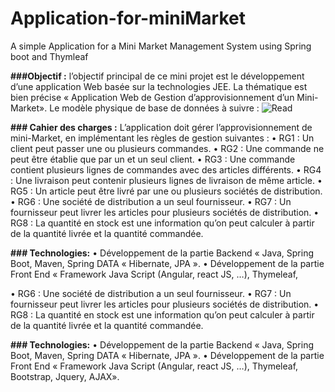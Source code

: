 # Application-for-miniMarket
A simple Application for a Mini Market Management System using Spring boot and Thymleaf

**###Objectif :** l’objectif principal de ce mini projet est le développement d’une application Web basée sur la 
technologies JEE. 
La thématique est bien précise « Application Web de Gestion d’approvisionnement d’un Mini-Market». 
Le modèle physique de base de données à suivre :
![Read](https://user-images.githubusercontent.com/101791324/200595189-b2aea8b2-59d9-42ea-94c3-d171706281bc.PNG)



**### Cahier des charges :** 
L’application doit gérer l’approvisionnement de mini-Market, en implémentant les règles de gestion suivantes : 
• RG1 : Un client peut passer une ou plusieurs commandes. 
• RG2 : Une commande ne peut être établie que par un et un seul client. 
• RG3 : Une commande contient plusieurs lignes de commandes avec des articles différents. 
• RG4 : Une livraison peut contenir plusieurs lignes de livraison de même article. 
• RG5 : Un article peut être livré par une ou plusieurs sociétés de distribution. 
• RG6 : Une société de distribution a un seul fournisseur. 
• RG7 : Un fournisseur peut livrer les articles pour plusieurs sociétés de distribution. 
• RG8 : La quantité en stock est une information qu’on peut calculer à partir de la quantité livrée et la quantité 
commandée. 

**### Technologies:** 
• Développement de la partie Backend « Java, Spring Boot, Maven, Spring DATA « Hibernate, JPA ». 
• Développement de la partie Front End « Framework Java Script (Angular, react JS, …), Thymeleaf, 


• RG6 : Une société de distribution a un seul fournisseur. 
• RG7 : Un fournisseur peut livrer les articles pour plusieurs sociétés de distribution. 
• RG8 : La quantité en stock est une information qu’on peut calculer à partir de la quantité livrée et la quantité 
commandée. 

**### Technologies:** 
• Développement de la partie Backend « Java, Spring Boot, Maven, Spring DATA « Hibernate, JPA ». 
• Développement de la partie Front End « Framework Java Script (Angular, react JS, …), Thymeleaf, 
Bootstrap, Jquery, AJAX». 


